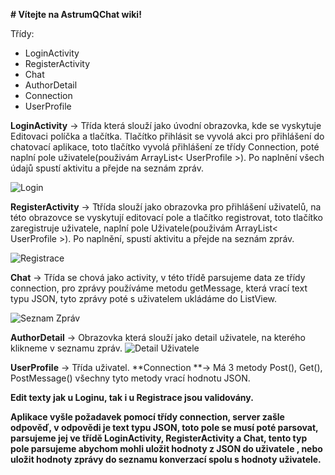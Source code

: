 **# Vítejte na AstrumQChat wiki!**

Třídy:
 * LoginActivity
 * RegisterActivity
 * Chat 
 * AuthorDetail
 * Connection
 * UserProfile

**LoginActivity** -> Třída která slouží jako úvodní obrazovka, kde se vyskytuje Editovaci políčka a tlačítka. Tlačítko přihlásit se vyvolá akci pro přihlášení do chatovací aplikace, toto tlačítko vyvolá přihlášení ze třídy Connection, poté naplní pole uživatele(použivám ArrayList< UserProfile >). Po naplnění všech údajů spustí aktivitu a přejde na seznám zpráv.

![Login](http://i.imgur.com/kXuI6Fm.png)


**RegisterActivity** -> Ttřída slouží jako obrazovka pro přihlášení uživatelů, na této obrazovce se vyskytují editovací pole a tlačítko registrovat, toto tlačítko zaregistruje uživatele, naplní pole Uživatele(použivám ArrayList< UserProfile >). Po naplnění, spustí aktivitu a přejde na seznám zpráv.



![Registrace](http://i.imgur.com/6AOHomB.png)

**Chat** -> Třída se chová jako activity, v této třídě parsujeme data ze třídy connection, pro zprávy používáme metodu getMessage, která vrací text typu JSON, tyto zprávy poté s uživatelem ukládáme do ListView.

![Seznam Zpráv](http://i.imgur.com/N60dFk0.png)

**AuthorDetail** -> Obrazovka která slouží jako detail uživatele, na kterého klikneme v seznamu zpráv.
![Detail Uživatele](http://i.imgur.com/2hAG6CW.png)

**UserProfile** -> Třída uživatel.
**Connection **-> Má 3 metody Post(), Get(), PostMessage() všechny tyto metody vrací hodnotu JSON.

**Edit texty jak u Loginu, tak i u Registrace jsou validovány.**

**Aplikace vyšle požadavek pomocí třídy connection, server zašle odpověď, v odpovědi je text typu JSON, toto pole se musí poté parsovat, parsujeme jej ve třídě LoginActivity, RegisterActivity a Chat, tento typ pole parsujeme abychom mohli uložit hodnoty z JSON do uživatele , nebo uložit hodnoty zprávy do seznamu konverzací spolu s hodnoty uživatele.**
